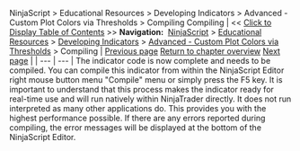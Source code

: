 ﻿
NinjaScript > Educational Resources > Developing Indicators > Advanced - Custom Plot Colors via Thresholds > Compiling
Compiling
| << [Click to Display Table of Contents](compiling5.md) >> **Navigation:**     [NinjaScript](ninjascript-1.md) > [Educational Resources](educational_resources-1.md) > [Developing Indicators](developing_indicators-1.md) > [Advanced - Custom Plot Colors via Thresholds](advanced_-_custom_plot_colors_-1.md) > Compiling | [Previous page](entering_calculation_logic5-1.md) [Return to chapter overview](advanced_-_custom_plot_colors_-1.md) [Next page](using5-1.md) |
| --- | --- |
The indicator code is now complete and needs to be compiled. You can compile this indicator from within the NinjaScript Editor right mouse button menu "Compile" menu or simply press the F5 key. It is important to understand that this process makes the indicator ready for real-time use and will run natively within NinjaTrader directly. It does not run interpreted as many other applications do. This provides you with the highest performance possible. If there are any errors reported during compiling, the error messages will be displayed at the bottom of the NinjaScript Editor.

